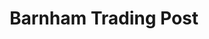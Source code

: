 ---
title: "Barnham Trading Post"
url: /barnham-bognor-regis/barnham-trading-post/
shop: greengrocer
---